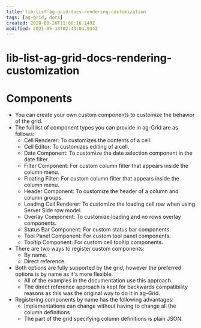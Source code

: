 ```yaml
---
title: lib-list-ag-grid-docs-rendering-customization
tags: [ag-grid, docs]
created: 2020-08-26T11:00:16.149Z
modified: 2021-05-13T02:43:04.944Z
---
```


# lib-list-ag-grid-docs-rendering-customization

# Components

- You can create your own custom components to customize the behavior of the grid. 
- The full list of component types you can provide in ag-Grid are as follows:
  - Cell Renderer: To customizes the contents of a cell.
  - Cell Editor: To customizes editing of a cell.
  - Date Component: To customize the date selection component in the date filter.
  - Filter Component: For custom column filter that appears inside the column menu.
  - Floating Filter: For custom column filter that appears inside the column menu.
  - Header Component: To customize the header of a column and column groups.
  - Loading Cell Renderer: To customize the loading cell row when using Server Side row model.
  - Overlay Component: To customize loading and no rows overlay components.
  - Status Bar Component: For custom status bar components.
  - Tool Panel Component: For custom tool panel components.
  - Tooltip Component: For custom cell tooltip components.
- There are two ways to register custom components:
  - By name.
  - Direct reference.
- Both options are fully supported by the grid, however the preferred options is by name as it's more flexible. 
  - All of the examples in the documentation use this approach. 
  - The direct reference approach is kept for backwards compatibility reasons as this was the original way to do it in ag-Grid.
- Registering components by name has the following advantages:
  - Implementations can change without having to change all the column definitions
  - The part of the grid specifying column definitions is plain JSON. 
